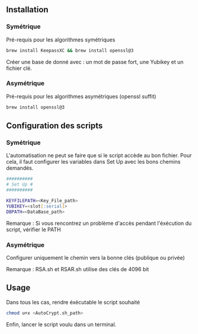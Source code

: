 ## Installation

### Symétrique
Pré-requis pour les algorithmes symétriques

```zsh
brew install KeepassXC && brew install openssl@3 
```
Créer une base de donné avec : un mot de passe fort, une Yubikey et un fichier clé.

### Asymétrique
Pré-requis pour les algorithmes asymétriques (openssl suffit)

```zsh
brew install openssl@3 
```
## Configuration des scripts

### Symétrique
L'automatisation ne peut se faire que si le script accède au bon fichier. Pour cela, il 
faut configurer les variables dans Set Up avec les bons chemins demandés.

```zsh
##########
# Set Up #
##########

KEYFILEPATH=<Key_File_path>
YUBIKEY=<slot[:serial]>
DBPATH=<DataBase_path>
```
Remarque : Si vous rencontrez un problème d'accès pendant l'éxécution du script, vérifier le PATH

### Asymétrique 

Configurer uniquement le chemin vers la bonne clés (publique ou privée)

Remarque : RSA.sh et RSAR.sh utilise des clés de 4096 bit

## Usage

Dans tous les cas, rendre éxécutable le script souhaité
```zsh
chmod u+x <AutoCrypt.sh_path>
``` 

Enfin, lancer le script voulu dans un terminal.
